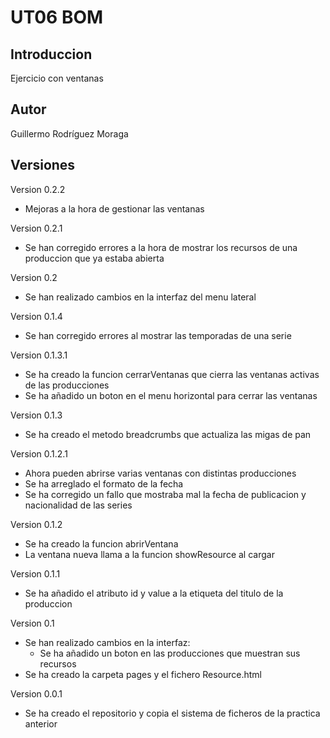 # UT06 BOM

## Introduccion

Ejercicio con ventanas

## Autor

Guillermo Rodríguez Moraga

## Versiones

Version 0.2.2
- Mejoras a la hora de gestionar las ventanas

Version 0.2.1
- Se han corregido errores a la hora de mostrar los recursos de una produccion que ya estaba abierta

Version 0.2
- Se han realizado cambios en la interfaz del menu lateral

Version 0.1.4
- Se han corregido errores al mostrar las temporadas de una serie

Version 0.1.3.1
- Se ha creado la funcion cerrarVentanas que cierra las ventanas activas de las producciones
- Se ha añadido un boton en el menu horizontal para cerrar las ventanas

Version 0.1.3
- Se ha creado el metodo breadcrumbs que actualiza las migas de pan

Version 0.1.2.1
- Ahora pueden abrirse varias ventanas con distintas producciones
- Se ha arreglado el formato de la fecha
- Se ha corregido un fallo que mostraba mal la fecha de publicacion y nacionalidad de las series

Version 0.1.2
- Se ha creado la funcion abrirVentana
- La ventana nueva llama a la funcion showResource al cargar

Version 0.1.1
- Se ha añadido el atributo id y value a la etiqueta del titulo de la produccion

Version 0.1
- Se han realizado cambios en la interfaz:
    - Se ha añadido un boton en las producciones que muestran sus recursos
- Se ha creado la carpeta pages y el fichero Resource.html

Version 0.0.1
- Se ha creado el repositorio y copia el sistema de ficheros de la practica anterior
    

